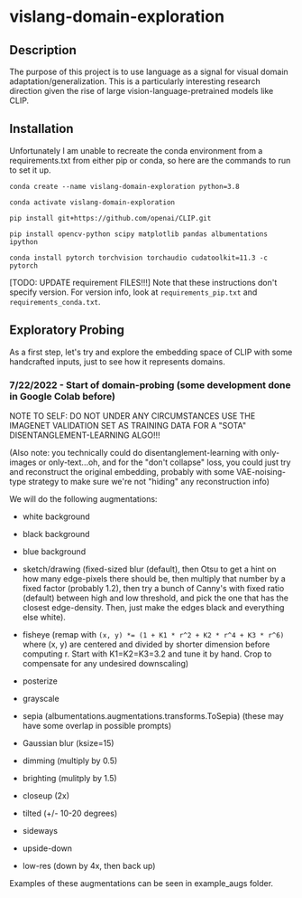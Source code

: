 # vislang-domain-exploration

## Description

The purpose of this project is to use language as a signal for visual domain adaptation/generalization. This is a particularly interesting research direction given the rise of large vision-language-pretrained models like CLIP.

## Installation

Unfortunately I am unable to recreate the conda environment from a requirements.txt from either pip or conda, so here are the commands to run to set it up. 


`conda create --name vislang-domain-exploration python=3.8`

`conda activate vislang-domain-exploration`

`pip install git+https://github.com/openai/CLIP.git`

`pip install opencv-python scipy matplotlib pandas albumentations ipython`

`conda install pytorch torchvision torchaudio cudatoolkit=11.3 -c pytorch`


[TODO: UPDATE requirement FILES!!!]
Note that these instructions don't specify version. For version info, look at `requirements_pip.txt` and `requirements_conda.txt`.

## Exploratory Probing

As a first step, let's try and explore the embedding space of CLIP with some handcrafted inputs, just to see how it represents domains.

### 7/22/2022 - Start of domain-probing (some development done in Google Colab before)

NOTE TO SELF: DO NOT UNDER ANY CIRCUMSTANCES USE THE IMAGENET VALIDATION SET AS TRAINING DATA FOR A "SOTA" DISENTANGLEMENT-LEARNING ALGO!!!

(Also note: you technically could do disentanglement-learning with only-images or only-text...oh, and for the "don't collapse" loss, you could just try and reconstruct the original embedding, probably with some VAE-noising-type strategy to make sure we're not "hiding" any reconstruction info)

We will do the following augmentations:

* white background

* black background

* blue background

* sketch/drawing (fixed-sized blur (default), then Otsu to get a hint on how many edge-pixels there should be, then multiply that number by a fixed factor (probably 1.2), then try a bunch of Canny's with fixed ratio (default) between high and low threshold, and pick the one that has the closest edge-density. Then, just make the edges black and everything else white).

* fisheye (remap with `(x, y) *= (1 + K1 * r^2 + K2 * r^4 + K3 * r^6)` where (x, y) are centered and divided by shorter dimension before computing r. Start with K1=K2=K3=3.2 and tune it by hand. Crop to compensate for any undesired downscaling)

* posterize

* grayscale

* sepia (albumentations.augmentations.transforms.ToSepia) (these may have some overlap in possible prompts)

* Gaussian blur (ksize=15)

* dimming (multiply by 0.5)

* brighting (mulitply by 1.5)

* closeup (2x)

* tilted (+/- 10-20 degrees)

* sideways

* upside-down

* low-res (down by 4x, then back up)

Examples of these augmentations can be seen in example_augs folder.
